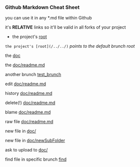 ### Github Markdown Cheat Sheet
you can use it in any *.md file within Github

it's **RELATIVE** links so it'll be valid in all forks of your project

- the project's [root](/../../)

`the project's [root](/../../)`
 *points to the default brunch root*

the [doc](./)

the [doc/readme.md](./readme.md)

another brunch [test_brunch](/../../tree/test)

edit [doc/readme.md](/../../edit/master/doc/readme.md) 

history [doc/readme.md](/../../commits/master/doc/readme.md) 

delete(!) [doc/readme.md](/../../delete/master/doc/readme.md)

blame [doc/readme.md](/../../blame/master/doc/readme.md)

raw file [doc/readme.md](/../../raw/master/doc/readme.md) 

new file in [doc/](/../../new/master/doc/) 

new file in [doc/newSubFolder](/../../new/master/doc/newSubFolder) 

ask to upload to [doc/](/../../upload/master/doc/) 

find file in specific brunch [find](/../../find/test)




